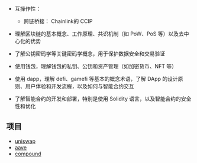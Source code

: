 

* 互操作性：
    * 跨链桥接： Chainlink的 CCIP

* 理解区块链的基本概念、工作原理、共识机制（如 PoW、PoS 等）以及去中心化的优势
* 了解公钥密码学等关键密码学概念，用于保护数据安全和交易验证
* 使用钱包，理解钱包的私钥、公钥和资产管理（如加密货币、NFT 等）
* 使用 dapp，理解 defi、gamefi 等基本的概念术语，了解 DApp 的设计原则、用户体验和开发流程，以及如何与智能合约交互
* 了解智能合约的开发和部署，特别是使用 Solidity 语言，以及智能合约的安全性和优化


## 项目

* [uniswap](https://github.com/Uniswap)
* [aave](https://aave.com)
* [compound](https://compound.finance)